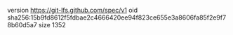 version https://git-lfs.github.com/spec/v1
oid sha256:15b9fd8612f5fdbae2c4666420ee94f823ce655e3a8606fa85f2e9f78b60d5a7
size 1352
